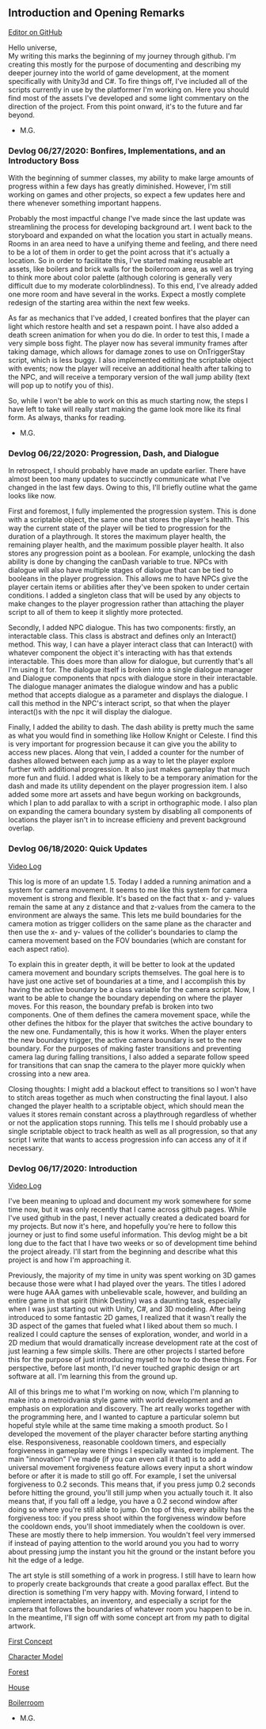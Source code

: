 ## Introduction and Opening Remarks
[Editor on GitHub](https://github.com/DereferenceMyPointer/Game-Dev/edit/master/README.md)

Hello universe,  
My writing this marks the beginning of my journey through github. I'm creating this mostly for the purpose of documenting and describing my deeper journey into the world of game development, at the moment specifically with Unity3d and C#. To fire things off, I've included all of the scripts currently in use by the platformer I'm working on. Here you should find most of the assets I've developed and some light commentary on the direction of the project. From this point onward, it's to the future and far beyond.

- M.G.

### Devlog 06/27/2020: Bonfires, Implementations, and an Introductory Boss

With the beginning of summer classes, my ability to make large amounts of progress within a few days has greatly diminished. However, I'm still working on games and other projects, so expect a few updates here and there whenever something important happens.

Probably the most impactful change I've made since the last update was streamlining the process for developing background art. I went back to the storyboard and expanded on what the location you start in actually means. Rooms in an area need to have a unifying theme and feeling, and there need to be a lot of them in order to get the point across that it's actually a location. So in order to facilitate this, I've started making reusable art assets, like boilers and brick walls for the boilerroom area, as well as trying to think more about color palette (although coloring is generally very difficult due to my moderate colorblindness). To this end, I've already added one more room and have several in the works. Expect a mostly complete redesign of the starting area within the next few weeks.

As far as mechanics that I've added, I created bonfires that the player can light which restore health and set a respawn point. I have also added a death screen animation for when you do die. In order to test this, I made a very simple boss fight. The player now has several immunity frames after taking damage, which allows for damage zones to use on OnTriggerStay script, which is less buggy. I also implemented editing the scriptable object with events; now the player will receive an additional health after talking to the NPC, and will receive a temporary version of the wall jump ability (text will pop up to notify you of this).

So, while I won't be able to work on this as much starting now, the steps I have left to take will really start making the game look more like its final form. As always, thanks for reading.

 - M.G.

### Devlog 06/22/2020: Progression, Dash, and Dialogue

In retrospect, I should probably have made an update earlier. There have almost been too many updates to succinctly communicate what I've changed in the last few days. Owing to this, I'll briefly outline what the game looks like now.

First and foremost, I fully implemented the progression system. This is done with a scriptable object, the same one that stores the player's health. This way the current state of the player will be tied to progression for the duration of a playthrough. It stores the maximum player health, the remaining player health, and the maximum possible player health. It also stores any progression point as a boolean. For example, unlocking the dash ability is done by changing the canDash variable to true. NPCs with dialogue will also have multiple stages of dialogue that can be tied to booleans in the player progression. This allows me to have NPCs give the player certain items or abilities after they've been spoken to under certain conditions. I added a singleton class that will be used by any objects to make changes to the player progression rather than attaching the player script to all of them to keep it slightly more protected.

Secondly, I added NPC dialogue. This has two components: firstly, an interactable class. This class is abstract and defines only an Interact() method. This way, I can have a player interact class that can Interact() with whatever component the object it's interacting with has that extends interactable. This does more than allow for dialogue, but currently that's all I'm using it for. The dialogue itself is broken into a single dialogue manager and Dialogue components that npcs with dialogue store in their interactable. The dialogue manager animates the dialogue window and has a public method that accepts dialogue as a parameter and displays the dialogue. I call this method in the NPC's interact script, so that when the player interact()s with the npc it will display the dialogue.

Finally, I added the ability to dash. The dash ability is pretty much the same as what you would find in something like Hollow Knight or Celeste. I find this is very important for progression because it can give you the ability to access new places. Along that vein, I added a counter for the number of dashes allowed between each jump as a way to let the player explore further with additional progression. It also just makes gameplay that much more fun and fluid. I added what is likely to be a temporary animation for the dash and made its utility dependent on the player progression item. I also added some more art assets and have begun working on backgrounds, which I plan to add parallax to with a script in orthographic mode. I also plan on expanding the camera boundary system by disabling all components of locations the player isn't in to increase efficieny and prevent background overlap.

### Devlog 06/18/2020: Quick Updates

[Video Log](https://www.youtube.com/watch?v=Jw66lYGFbW0)

This log is more of an update 1.5. Today I added a running animation and a system for camera movement. It seems to me like this system for camera movement is strong and flexible. It's based on the fact that x- and y- values remain the same at any z distance and that z-values from the camera to the environment are always the same. This lets me build boundaries for the camera motion as trigger colliders on the same plane as the character and then use the x- and y- values of the collider's boundaries to clamp the camera movement based on the FOV boundaries (which are constant for each aspect ratio).

To explain this in greater depth, it will be better to look at the updated camera movement and boundary scripts themselves. The goal here is to have just one active set of boundaries at a time, and I accomplish this by having the active boundary be a class variable for the camera script. Now, I want to be able to change the boundary depending on where the player moves. For this reason, the boundary prefab is broken into two components. One of them defines the camera movement space, while the other defines the hitbox for the player that switches the active boundary to the new one. Fundamentally, this is how it works. When the player enters the new boundary trigger, the active camera boundary is set to the new boundary. For the purposes of making faster transitions and preventing camera lag during falling transitions, I also added a separate follow speed for transitions that can snap the camera to the player more quickly when crossing into a new area. 

Closing thoughts: I might add a blackout effect to transitions so I won't have to stitch areas together as much when constructing the final layout. I also changed the player health to a scriptable object, which should mean the values it stores remain constant across a playthrough regardless of whether or not the application stops running. This tells me I should probably use a single scriptable object to track health as well as all progression, so that any script I write that wants to access progression info can access any of it if necessary.

### Devlog 06/17/2020: Introduction
[Video Log](https://www.youtube.com/watch?v=ti4bAH1zd3Q)  

I've been meaning to upload and document my work somewhere for some time now, but it was only recently that I came across github pages. While I've used github in the past, I never actually created a dedicated board for my projects. But now it's here, and hopefully you're here to follow this journey or just to find some useful information. This devlog might be a bit long due to the fact that I have two weeks or so of development time behind the project already. I'll start from the beginning and describe what this project is and how I'm approaching it.

Previously, the majority of my time in unity was spent working on 3D games because those were what I had played over the years. The titles I adored were huge AAA games with unbelievable scale, however, and building an entire game in that spirit (think Destiny) was a daunting task, especially when I was just starting out with Unity, C#, and 3D modeling. After being introduced to some fantastic 2D games, I realized that it wasn't really the 3D aspect of the games that fueled what I liked about them so much. I realized I could capture the senses of exploration, wonder, and world in a 2D medium that would dramatically increase development rate at the cost of just learning a few simple skills. There are other projects I started before this for the purpose of just introducing myself to how to do these things. For perspective, before last month, I'd never touched graphic design or art software at all. I'm learning this from the ground up.

All of this brings me to what I'm working on now, which I'm planning to make into a metroidvania style game with world development and an emphasis on exploration and discovery. The art really works together with the programming here, and I wanted to capture a particular solemn but hopeful style while at the same time making a smooth product. So I developed the movement of the player character before starting anything else. Responsiveness, reasonable cooldown timers, and especially forgiveness in gameplay were things I especially wanted to implement. The main "innovation" I've made (if you can even call it that) is to add a universal movement forgiveness feature allows every input a short window before or after it is made to still go off. For example, I set the universal forgiveness to 0.2 seconds. This means that, if you press jump 0.2 seconds before hitting the ground, you'll still jump when you actually touch it. It also means that, if you fall off a ledge, you have a 0.2 second window after doing so where you're still able to jump. On top of this, every ability has the forgiveness too: if you press shoot within the forgiveness window before the cooldown ends, you'll shoot immediately when the cooldown is over. These are mostly there to help immersion. You wouldn't feel very immersed if instead of paying attention to the world around you you had to worry about pressing jump the instant you hit the ground or the instant before you hit the edge of a ledge.

The art style is still something of a work in progress. I still have to learn how to properly create backgrounds that create a good parallax effect. But the direction is something I'm very happy with. Moving forward, I intend to implement interactables, an inventory, and especially a script for the camera that follows the boundaries of whatever room you happen to be in. In the meantime, I'll sign off with some concept art from my path to digital artwork.

[First Concept](https://github.com/DereferenceMyPointer/Game-Dev/blob/Art/Bot%20Title%20Art.png)

[Character Model](https://github.com/DereferenceMyPointer/Game-Dev/blob/Art/Flamy%20Boi.png)

[Forest](https://github.com/DereferenceMyPointer/Game-Dev/blob/Art/First%20Room.png)

[House](https://github.com/DereferenceMyPointer/Game-Dev/blob/Art/Spooky%20House.png)

[Boilerroom](https://github.com/DereferenceMyPointer/Game-Dev/blob/Art/Boilerroom.png)

- M.G.
